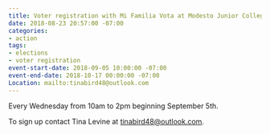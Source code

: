 ```yaml
---
title: Voter registration with Mi Familia Vota at Modesto Junior College - every Wednesday
date: 2018-08-23 20:57:00 -07:00
categories:
- action
tags:
- elections
- voter registration
event-start-date: 2018-09-05 10:00:00 -07:00
event-end-date: 2018-10-17 00:00:00 -07:00
Location: mailto:tinabird48@outlook.com
---
```


Every Wednesday from 10am to 2pm beginning September 5th. 

To sign up contact Tina Levine at tinabird48@outlook.com.